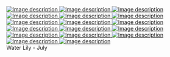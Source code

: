 <div class="masonry-grid">
  <a href="assets/images/Arm basic.jpg" data-lightbox="gallery">
    <img src="assets/images/Arm basic.jpg" alt="Image description">
  </a>
   <a href="assets/images/Classic Floral Arm Henna .jpg" data-lightbox="gallery">
    <img src="assets/images/Classic Floral Arm Henna .jpg" alt="Image description">
  </a>
  <a href="assets/images/Classic Daffodils - March.jpg" data-lightbox="gallery">
    <img src="assets/images/Classic Daffodils - March.jpg" alt="Image description">
  </a>
   <a href="assets/images/Hand Flowers Hengua.jpg" data-lightbox="gallery">
    <img src="assets/images/Hand Flowers Hengua.jpg" alt="Image description">
  </a>
   <a href="assets/images/Hand Henna Roses (1).jpg" data-lightbox="gallery">
    <img src="assets/images/Hand Henna Roses (1).jpg" alt="Image description">
  </a>
  <a href="assets/images/Hawthorn - May.jpg" data-lightbox="gallery">
    <img src="assets/images/Hawthorn - May.jpg" alt="Image description">
  </a>
  <a href="assets/images/Henna_Jagua lower arm.jpg" data-lightbox="gallery">
    <img src="assets/images/Henna_Jagua lower arm.jpg" alt="Image description">
  </a>
   <a href="assets/images/Lotus Shoulder Henna.jpg" data-lightbox="gallery">
    <img src="assets/images/Henna_Jagua lower arm.jpg" alt="Image description">
  </a>
    <a href="assets/images/Palm Rose.jpg" data-lightbox="gallery">
    <img src="assets/images/Palm Rose.jpg" alt="Image description">
  </a>
    <a href="assets/images/Palm hengua flowers.jpg" data-lightbox="gallery">
    <img src="assets/images/Palm hengua flowers.jpg" alt="Image description">
  </a>
      <a href="assets/images/Palm roses.jpg" data-lightbox="gallery">
    <img src="assets/images/Palm roses.jpg" alt="Image description">
  </a>
      <a href="assets/images/Poppy - August.jpg" data-lightbox="gallery">
    <img src="assets/images/Poppy - August.jpg" alt="Image description">
  </a>
    <a href="assets/images/Thigh flowers large (1).jpg" data-lightbox="gallery">
    <img src="assets/images/Thigh flowers large (1).jpg" alt="Image description">
  </a>
    <a href="assets/images/Roses- June.jpg" data-lightbox="gallery">
    <img src="assets/images/Roses- June.jpg" alt="Image description">
  </a>
    <a href="assets/images/Sweet Pea - April .jpg" data-lightbox="gallery">
    <img src="assets/images/Sweet Pea - April .jpg" alt="Image description">
  </a>
    <a href="assets/images/Water Lily - July.jpg" data-lightbox="gallery">
    <img src="assets/images/Water Lily - July.jpg" alt="Image description">
  </a>
    <a href="assets/images/Sweet Pea - April .jpg" data-lightbox="gallery">
    <img src="assets/images/Sweet Pea - April .jpg" alt="Image description">
  </a>
</div>
Water Lily - July

